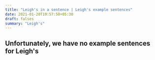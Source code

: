 ```yaml
---
title: "Leigh's in a sentence | Leigh's example sentences"
date: 2021-01-20T19:57:50+05:30
draft: falses
summary: "Leigh's"
---
```

## Unfortunately, we have no example sentences for Leigh's                 
